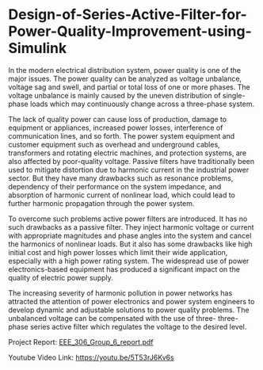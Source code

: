 # Design-of-Series-Active-Filter-for-Power-Quality-Improvement-using-Simulink
In the modern electrical distribution system, power quality is one of the major issues. The power quality can be analyzed as voltage unbalance, voltage sag and swell, and partial or total loss of one or more phases. The voltage unbalance is mainly caused by the uneven distribution of single-phase loads which may continuously change across a three-phase system.

The lack of quality power can cause loss of production, damage to equipment or appliances, increased power losses, interference of communication lines, and so forth. The power system equipment and customer equipment such as overhead and underground cables, transformers and rotating electric machines, and protection systems, are also affected by poor-quality voltage. Passive filters have traditionally been used to mitigate distortion due to harmonic current in the industrial power sector. But they have many drawbacks such as resonance problems, dependency of their performance on the system impedance, and absorption of harmonic current of nonlinear load, which could lead to further harmonic propagation through the power system.

To overcome such problems active power filters are introduced. It has no such drawbacks as a passive filter. They inject harmonic voltage or current with appropriate magnitudes and phase angles into the system and cancel the harmonics of nonlinear loads. But it also has some drawbacks like high initial cost and high power losses which limit their wide application, especially with a high power rating system. The widespread use of power electronics-based equipment has produced a significant impact on the quality of electric power supply.

The increasing severity of harmonic pollution in power networks has attracted the attention of power electronics and power system engineers to develop dynamic and adjustable solutions to power quality problems. The unbalanced voltage can be compensated with the use of three- three-phase series active filter which regulates the voltage to the desired level. 

Project Report: [EEE_306_Group_6_report.pdf](https://github.com/user-attachments/files/15525432/EEE_306_Group_6_report.pdf)

Youtube Video Link: https://youtu.be/5T53rJ6Kv6s
